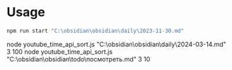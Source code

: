 # Usage
```bash
npm run start "C:\obsidian\obsidian\daily\2023-11-30.md"
```

node youtube_time_api_sort.js "C:\obsidian\obsidian\daily\2024-03-14.md" 3 100
node youtube_time_api_sort.js "C:\obsidian\obsidian\todo\посмотреть.md" 3 10
